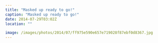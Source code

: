```yaml
---
title: "Masked up ready to go!"
caption: "Masked up ready to go!"
date: 2014-07-29T03:02Z
location: ""

image: /images/photos/2014/07/ff975e590e657e719028f87ebf0d8367.jpg
---
```

